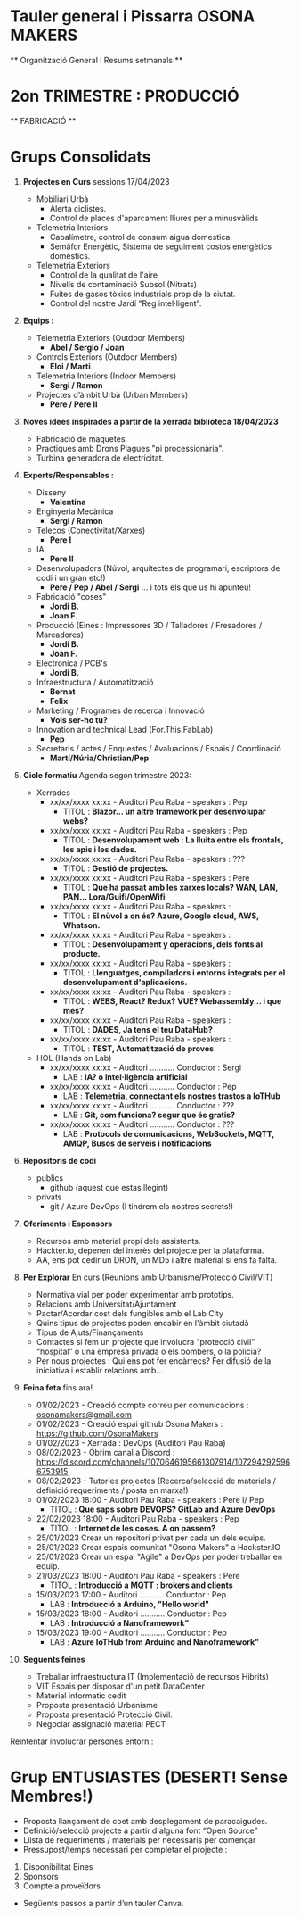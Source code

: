 # Tauler general i Pissarra OSONA MAKERS
**  Organització General i Resums setmanals **


# 2on TRIMESTRE : PRODUCCIÓ
** FABRICACIÓ ** 

# Grups Consolidats

1) **Projectes en Curs** sessions 17/04/2023
   - Mobiliari Urbà
     - Alerta ciclistes.
     - Control de places d'aparcament lliures per a minusvàlids
   - Telemetria Interiors
     - Cabalímetre, control de consum aigua domestica.
     - Semàfor Energètic, Sistema de seguiment costos energètics domèstics.
   - Telemetria Exteriors
     - Control de la qualitat de l'aire
     - Nivells de contaminació Subsol (Nitrats)
     - Fuites de gasos tòxics industrials prop de la ciutat.
     - Control del nostre Jardí "Reg intel·ligent".

2) **Equips :**
   - Telemetria Exteriors   (Outdoor Members)
     - **Abel / Sergio / Joan**
   - Controls Exteriors     (Outdoor Members)
     - **Eloi / Marti**
   - Telemetria Interiors   (Indoor Members)
     - **Sergi / Ramon**
   - Projectes d’àmbit Urbà (Urban  Members)
     - **Pere / Pere II**

3) **Noves idees inspirades a partir de la xerrada biblioteca 18/04/2023**
   - Fabricació de maquetes.
   - Practiques amb Drons Plagues "pi processionària".
   - Turbina generadora de electricitat.


4) **Experts/Responsables :**
   - Disseny
     - **Valentina**
   - Enginyeria Mecànica
     - **Sergi / Ramon**
   - Telecos (Conectivitat/Xarxes)
     - **Pere I**
   - IA
     - **Pere II**
   - Desenvolupadors (Núvol, arquitectes de programari, escriptors de codi i un gran etc!)
     - **Pere / Pep / Abel / Sergi** ... i tots els que us hi apunteu!
   - Fabricació "coses"
     - **Jordi B.**
     - **Joan F.**
   - Producció (Eines : Impressores 3D / Talladores / Fresadores / Marcadores)
     - **Jordi B.**
     - **Joan F.**
   - Electronica / PCB's
     - **Jordi B.**
   - Infraestructura / Automatització
     - **Bernat**
     - **Felix**
   - Marketing / Programes de recerca i Innovació
     - **Vols ser-ho tu?**
   - Innovation and technical Lead (For.This.FabLab)
     - **Pep**
   - Secretaris / actes / Enquestes / Avaluacions / Espais / Coordinació
     - **Martí/Núria/Christian/Pep**

5) **Cicle formatiu** Agenda segon trimestre 2023:
    - Xerrades
      - xx/xx/xxxx xx:xx - Auditori Pau Raba - speakers : Pep
        - TITOL : **Blazor... un altre framework per desenvolupar webs?**
      - xx/xx/xxxx xx:xx - Auditori Pau Raba - speakers : Pep
        - TITOL : **Desenvolupament web : La lluita entre els frontals, les apis i les dades.**
      - xx/xx/xxxx xx:xx - Auditori Pau Raba - speakers : ???
        - TITOL : **Gestió de projectes.**
      - xx/xx/xxxx xx:xx - Auditori Pau Raba - speakers : Pere
        - TITOL : **Que ha passat amb les xarxes locals? WAN, LAN, PAN... Lora/Guifi/OpenWifi**
      - xx/xx/xxxx xx:xx - Auditori Pau Raba - speakers : 
        - TITOL : **El nùvol a on és? Azure, Google cloud, AWS, Whatson.**
      - xx/xx/xxxx xx:xx - Auditori Pau Raba - speakers : 
        - TITOL : **Desenvolupament y operacions, dels fonts al producte.**
      - xx/xx/xxxx xx:xx - Auditori Pau Raba - speakers : 
        - TITOL : **Llenguatges, compiladors i entorns integrats per el desenvolupament d'aplicacions.**
      - xx/xx/xxxx xx:xx - Auditori Pau Raba - speakers : 
        - TITOL : **WEBS, React? Redux? VUE? Webassembly... i que mes?**
      - xx/xx/xxxx xx:xx - Auditori Pau Raba - speakers : 
        - TITOL : **DADES, Ja tens el teu DataHub?**
      - xx/xx/xxxx xx:xx - Auditori Pau Raba - speakers : 
        - TITOL : **TEST, Automatització de proves**
    - HOL (Hands on Lab)
      - xx/xx/xxxx xx:xx - Auditori ........... Conductor : Sergi
        - LAB : **IA? o Intel·ligència artificial**
      - xx/xx/xxxx xx:xx - Auditori ........... Conductor : Pep
        - LAB : **Telemetria, connectant els nostres trastos a IoTHub**
      - xx/xx/xxxx xx:xx - Auditori ........... Conductor : ???
        - LAB : **Git, com funciona? segur que és gratis?**
      - xx/xx/xxxx xx:xx - Auditori ........... Conductor : ???
        - LAB : **Protocols de comunicacions, WebSockets, MQTT, AMQP, Busos de serveis i notificacions**
      
6) **Repositoris de codi**
   - publics
     - github (aquest que estas llegint)
   - privats
     - git / Azure DevOps (I tindrem els nostres secrets!)

7) **Oferiments i Esponsors**
   - Recursos amb material propi dels assistents.
   - Hackter.io, depenen del interès del projecte per la plataforma.
   - AA, ens pot cedir un DRON, un MD5 i altre material si ens fa falta.

8) **Per Explorar** En curs (Reunions amb Urbanisme/Protecció Civil/VIT)
   - Normativa vial per poder experimentar amb prototips.
   - Relacions amb Universitat/Ajuntament
   - Pactar/Acordar cost dels fungibles amb el Lab City
   - Quins tipus de projectes poden encabir en l'àmbit ciutadà
   - Tipus de Ajuts/Finançaments
   - Contactes si fem un projecte que involucra “protecció civil” “hospital” o una empresa privada o els bombers, o la policia?
   - Per nous projectes : Qui ens pot fer encàrrecs? Fer difusió de la iniciativa i establir relacions amb...
   
9) **Feina feta** fins ara!
    - 01/02/2023 - Creació compte correu per comunicacions : osonamakers@gmail.com
    - 01/02/2023 - Creació espai github Osona Makers : https://github.com/OsonaMakers
    - 01/02/2023 - Xerrada : DevOps (Auditori Pau Raba)
    - 08/02/2023 - Obrim canal a Discord : https://discord.com/channels/1070646195661307914/1072942925966753915
    - 08/02/2023 - Tutories projectes (Recerca/selecció de materials / definició requeriments / posta en marxa!)   
    - 01/02/2023 18:00 - Auditori Pau Raba - speakers : Pere I/ Pep
      - TITOL : **Que saps sobre DEVOPS? GitLab and Azure DevOps**
    - 22/02/2023 18:00 - Auditori Pau Raba - speakers : Pep
      - TITOL : **Internet de les coses. A on passem?**
    - 25/01/2023 Crear un repositori privat per cada un dels equips. 
    - 25/01/2023 Crear espais comunitat "Osona Makers" a Hackster.IO
    - 25/01/2023 Crear un espai "Agile" a DevOps per poder treballar en equip.
    - 21/03/2023 18:00 - Auditori Pau Raba - speakers : Pere
      - TITOL : **Introducció a MQTT : brokers and clients**
    - 15/03/2023 17:00 - Auditori ........... Conductor : Pep
      - LAB : **Introducció a Arduino, "Hello world"**
    - 15/03/2023 18:00 - Auditori ........... Conductor : Pep
      - LAB : **Introducció a Nanoframework"**
    - 15/03/2023 19:00 - Auditori ........... Conductor : Pep
      - LAB : **Azure IoTHub from Arduino and Nanoframework"**

10) **Seguents feines**
    - Treballar infraestructura IT (Implementació de recursos Hibrits)
    - VIT Espais per disposar d'un petit DataCenter
    - Material informatic cedit
    - Proposta presentació Urbanisme
    - Proposta presentació Protecció Civil.
    - Negociar assignació material PECT

Reintentar involucrar persones entorn : 
# Grup ENTUSIASTES (DESERT! Sense Membres!)

-	Proposta llançament de coet amb desplegament de paracaigudes.
-	Definició/selecció projecte a partir d'alguna font “Open Source”
-	Llista de requeriments / materials per necessaris per començar 
-	Pressupost/temps necessari per completar el projecte :
  1) Disponibilitat Eines
  2) Sponsors
  3) Compte a proveïdors
-	Següents passos a partir d’un tauler Canva.

